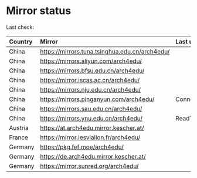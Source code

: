 <script src="./time.js"></script>
# Mirror status
Last check: <script type="text/javascript">localize(1675664714.1983333);</script>

|Country|Mirror|Last update|
|:------|:-----|:----------|
|China|https://mirrors.tuna.tsinghua.edu.cn/arch4edu/|<script type="text/javascript">localize(1675621829);</script>|
|China|https://mirrors.aliyun.com/arch4edu/|<script type="text/javascript">localize(1675621829);</script>|
|China|https://mirrors.bfsu.edu.cn/arch4edu/|<script type="text/javascript">localize(1675621829);</script>|
|China|https://mirror.iscas.ac.cn/arch4edu/|<script type="text/javascript">localize(1675621829);</script>|
|China|https://mirrors.nju.edu.cn/arch4edu/|<script type="text/javascript">localize(1675578704);</script>|
|China|https://mirrors.pinganyun.com/arch4edu/|ConnectionError|
|China|https://mirrors.sau.edu.cn/arch4edu/|<script type="text/javascript">localize(1673850842);</script>|
|China|https://mirrors.ynu.edu.cn/arch4edu/|ReadTimeout|
|Austria|https://at.arch4edu.mirror.kescher.at/|<script type="text/javascript">localize(1675621829);</script>|
|France|https://mirror.lesviallon.fr/arch4edu/|<script type="text/javascript">localize(1675535634);</script>|
|Germany|https://pkg.fef.moe/arch4edu/|<script type="text/javascript">localize(1675621829);</script>|
|Germany|https://de.arch4edu.mirror.kescher.at/|<script type="text/javascript">localize(1675621829);</script>|
|Germany|https://mirror.sunred.org/arch4edu/|<script type="text/javascript">localize(1675621829);</script>|

<script src="./tablefilter/tablefilter.js"></script>
<script src="./table.js"></script>